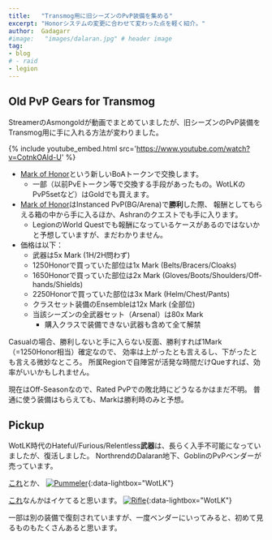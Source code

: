 ```yaml
---
title:   "Transmog用に旧シーズンのPvP装備を集める"
excerpt: "Honorシステムの変更に合わせて変わった点を軽く紹介。"
author:  Gadagarr
#image:   "images/dalaran.jpg" # header image
tag:
- blog
# - raid
- legion
---
```


## Old PvP Gears for Transmog

StreamerのAsmongoldが動画でまとめていましたが、旧シーズンのPvP装備をTransmog用に手に入れる方法が変わりました。

{% include youtube_embed.html src='https://www.youtube.com/watch?v=CotnkOAld-U' %}

- [Mark of Honor](http://www.wowdb.com/items/137642-mark-of-honor)という新しいBoAトークンで交換します。
    - 一部（以前PvEトークン等で交換する手段があったもの。WotLKのPvP5setなど）はGoldでも買えます。
- [Mark of Honor](http://www.wowdb.com/items/137642-mark-of-honor)はInstanced PvP(BG/Arena)で**勝利**した際、
  報酬としてもらえる箱の中から手に入るほか、Ashranのクエストでも手に入ります。
    - LegionのWorld Questでも報酬になっているケースがあるのではないかと予想していますが、まだわかりません。
- 価格は以下：
    - 武器は5x Mark (1H/2H問わず)
    - 1250Honorで買っていた部位は1x Mark (Belts/Bracers/Cloaks)
    - 1650Honorで買っていた部位は2x Mark (Gloves/Boots/Shoulders/Off-hands/Shields)
    - 2250Honorで買っていた部位は3x Mark (Helm/Chest/Pants)
    - クラスセット装備のEnsembleは12x Mark (全部位)
    - 当該シーズンの全武器セット（Arsenal）は80x Mark
        - 購入クラスで装備できない武器も含めて全て解禁

Casualの場合、勝利しないと手に入らない反面、勝利すれば1Mark（=1250Honor相当）確定なので、
効率は上がったとも言えるし、下がったとも言える微妙なところ。
所属Regionで自陣営が活発な時間だけQueすれば、効率がいいかもしれません。

現在はOff-Seasonなので、Rated PvPでの敗北時にどうなるかはまだ不明。
普通に使う装備はもらえても、Markは勝利時のみと予想。

## Pickup

WotLK時代のHateful/Furious/Relentless**武器**は、長らく入手不可能になっていましたが、復活しました。
NorthrendのDalaran地下、GoblinのPvPベンダーが売っています。

[これ](http://www.wowdb.com/items/42276)とか、
[![Pummeler](http://www.adriacraft.net/images/stories/news/wotlk/season6/weapons/tier1/season6-_9806_10.jpg)](http://www.adriacraft.net/images/stories/news/wotlk/season6/weapons/tier1/season6-_9806_10.jpg){:data-lightbox="WotLK"}

[これ](http://www.wowdb.com/items/42484-hateful-gladiators-rifle)なんかはイケてると思います。
[![Rifle](http://static.mmo-champion.com/mmoc/images/news/2008/september/8962/hatefulglad_rifle.jpg)](http://static.mmo-champion.com/mmoc/images/news/2008/september/8962/hatefulglad_rifle.jpg){:data-lightbox="WotLK"}

一部は別の装備で復刻されていますが、一度ベンダーにいってみると、初めて見るものもたくさんあると思います。
